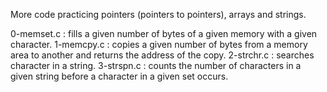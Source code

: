 More code practicing pointers (pointers to pointers), arrays and strings.

0-memset.c : fills a given number of bytes of a given memory with a given character.
1-memcpy.c : copies a given number of bytes from a memory area to another and returns the address of the copy.
2-strchr.c : searches character in a string.
3-strspn.c : counts the number of characters in a given string before a character in a given set occurs.
